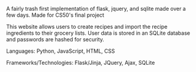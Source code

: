 A fairly trash first implementation of flask, jquery, and sqlite made over a few days.
Made for CS50's final project


This website allows users to create recipes and import the recipe ingredients to their grocery lists.
User data is stored in an SQLite database and passwords are hashed for security.

Languages:
Python,
JavaScript,
HTML,
CSS

Frameworks/Technologies:
Flask/Jinja,
JQuery,
Ajax,
SQLite

